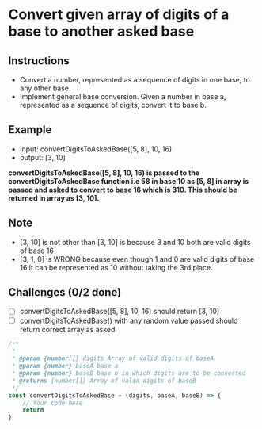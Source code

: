 # Convert given array of digits of a base to another asked base

## Instructions

- Convert a number, represented as a sequence of digits in one base, to any other base.
- Implement general base conversion. Given a number in base a, represented as a sequence of digits, convert it to base b.

## Example

- input: convertDigitsToAskedBase([5, 8], 10, 16)
- output: [3, 10]

**convertDigitsToAskedBase([5, 8], 10, 16) is passed to the convertDigitsToAskedBase function i.e 58 in base 10 as [5, 8] in array is passed and asked to convert to base 16 which is 310. This should be returned in array as [3, 10].**

## Note
- [3, 10] is not other than [3, 10] is because 3 and 10 both are valid digits of base 16
- [3, 1, 0] is WRONG because even though 1 and 0 are valid digits of base 16 it can be represented as 10 without taking the 3rd place.

## Challenges (0/2 done)
- [ ] convertDigitsToAskedBase([5, 8], 10, 16) should return [3, 10]
- [ ] convertDigitsToAskedBase() with any random value passed should return correct array as asked

```js
/**
 *
 * @param {number[]} digits Array of valid digits of baseA
 * @param {number} baseA base a
 * @param {number} baseB base b in which digits are to be converted
 * @returns {number[]} Array of valid digits of baseB
 */
const convertDigitsToAskedBase = (digits, baseA, baseB) => {
	// Your code here
	return
}
```
